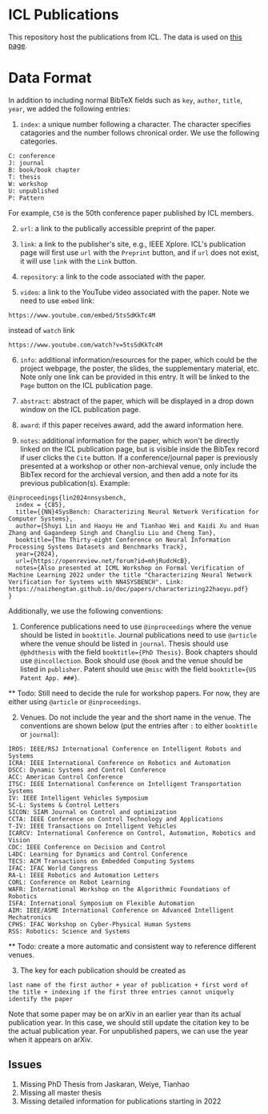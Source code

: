 # ICL Publications

This repository host the publications from ICL. The data is used on [this page](http://icontrol.ri.cmu.edu/publication/publication.html).


# Data Format

In addition to including normal BibTeX fields such as `key`, `author`, `title`, `year`, we added the following entries:
1. `index`: a unique number following a character. The character specifies catagories and the number follows chronical order. We use the following categories.
```
C: conference
J: journal
B: book/book chapter
T: thesis
W: workshop
U: unpublished
P: Pattern
```
For example, `C50` is the 50th conference paper published by ICL members.

2. `url`: a link to the publically accessible preprint of the paper.

3. `link`: a link to the publisher's site, e.g., IEEE Xplore. ICL's publication page will first use `url` with the `Preprint` button, and if `url` does not exist, it will use `link` with the `Link` button.

4. `repository`: a link to the code associated with the paper.

5. `video`: a link to the YouTube video associated with the paper. Note we need to use `embed` link:
```
https://www.youtube.com/embed/5tsSdKkTc4M
```
instead of `watch` link
```
https://www.youtube.com/watch?v=5tsSdKkTc4M
```

6. `info`: additional information/resources for the paper, which could be the project webpage, the poster, the slides, the supplementary material, etc. Note only one link can be provided in this entry. It will be linked to the `Page` button on the ICL publication page.

7. `abstract`: abstract of the paper, which will be displayed in a drop down window on the ICL publication page.

8. `award`: if this paper receives award, add the award information here.

9. `notes`: additional information for the paper, which won't be directly linked on the ICL publication page, but is visible inside the BibTex record if user clicks the `Cite` button. If a conference/journal paper is previously presented at a workshop or other non-archieval venue, only include the BibTex record for the archieval version, and then add a note for its previous publication(s). Example:

```
@inproceedings{lin2024nnsysbench,
  index = {C85},
  title={{NN}4SysBench: Characterizing Neural Network Verification for Computer Systems},
  author={Shuyi Lin and Haoyu He and Tianhao Wei and Kaidi Xu and Huan Zhang and Gagandeep Singh and Changliu Liu and Cheng Tan},
  booktitle={The Thirty-eight Conference on Neural Information Processing Systems Datasets and Benchmarks Track},
  year={2024},
  url={https://openreview.net/forum?id=mhjRudcHcB},
  notes={Also presented at ICML Workshop on Formal Verification of Machine Learning 2022 under the title "Characterizing Neural Network Verification for Systems with NN4SYSBENCH". Link: https://naizhengtan.github.io/doc/papers/characterizing22haoyu.pdf}
}
```

Additionally, we use the following conventions:

1. Conference publications need to use `@inproceedings` where the venue should be listed in `booktitle`. Journal publications need to use `@article` where the venue should be listed in `journal`. Thesis should use `@phdthesis` with the field `booktitle={PhD Thesis}`. Book chapters should use `@incollection`. Book should use `@book` and the venue should be listed in `publisher`. Patent should use `@misc` with the field `booktitle={US Patent App. ###}`. 

** Todo: Still need to decide the rule for workshop papers. For now, they are either using `@article` or `@inproceedings`.

2. Venues. Do not include the year and the short name in the venue. The conventions are shown below (put the entries after `:` to either `booktitle` or `journal`): 

```
IROS: IEEE/RSJ International Conference on Intelligent Robots and Systems
ICRA: IEEE International Conference on Robotics and Automation
DSCC: Dynamic Systems and Control Conference
ACC: American Control Conference
ITSC: IEEE International Conference on Intelligent Transportation Systems
IV: IEEE Intelligent Vehicles Symposium
SC-L: Systems & Control Letters
SICON: SIAM Journal on Control and optimization
CCTA: IEEE Conference on Control Technology and Applications
T-IV: IEEE Transactions on Intelligent Vehicles
ICARCV: International Conference on Control, Automation, Robotics and Vision
CDC: IEEE Conference on Decision and Control
L4DC: Learning for Dynamics and Control Conference
TECS: ACM Transactions on Embedded Computing Systems
IFAC: IFAC World Congress
RA-L: IEEE Robotics and Automation Letters
CORL: Conference on Robot Learning
WAFR: International Workshop on the Algorithmic Foundations of Robotics
ISFA: International Symposium on Flexible Automation
AIM: IEEE/ASME International Conference on Advanced Intelligent Mechatronics
CPHS: IFAC Workshop on Cyber-Physical Human Systems
RSS: Robotics: Science and Systems
```

** Todo: create a more automatic and consistent way to reference different venues.

3. The key for each publication should be created as 
```
last name of the first author + year of publication + first word of the title + indexing if the first three entries cannot uniquely identify the paper
```
Note that some paper may be on arXiv in an earlier year than its actual publication year. In this case, we should still update the citation key to be the actual publication year. For unpublished papers, we can use the year when it appears on arXiv.

## Issues

1. Missing PhD Thesis from Jaskaran, Weiye, Tianhao
2. Missing all master thesis
2. Missing detailed information for publications starting in 2022

